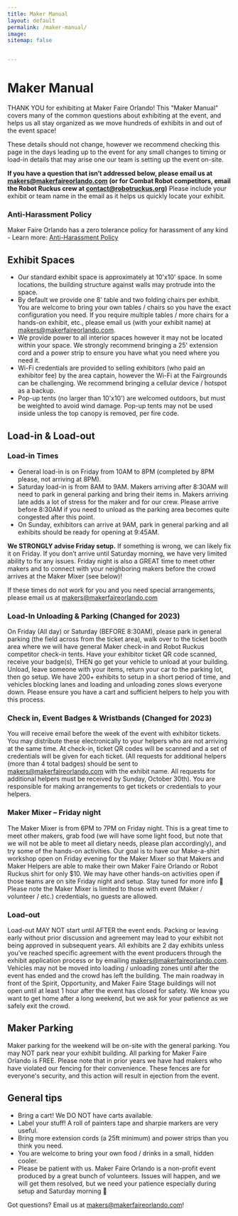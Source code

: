 ```yaml
---
title: Maker Manual
layout: default
permalink: /maker-manual/
image:
sitemap: false


---
```


# Maker Manual

THANK YOU for exhibiting at Maker Faire Orlando! This "Maker Manual" covers many of the common questions about exhibiting at the event, and helps us all stay organized as we move hundreds of exhibits in and out of the event space!


These details should not change, however we recommend checking this page in the days leading up to the event for any small changes to timing or load-in details that may arise one our team is setting up the event on-site.


**If you have a question that isn’t addressed below, please email us at <makers@makerfaireorlando.com> (or for Combat Robot competitors, email the Robot Ruckus crew at <contact@robotruckus.org>)** Please include your exhibit or team name in the email as it helps us quickly locate your exhibit.

### Anti-Harassment Policy
Maker Faire Orlando has a zero tolerance policy for harassment of any kind - Learn more: [Anti-Harassment Policy](/anti-harassment/)


## Exhibit Spaces
* Our standard exhibit space is approximately at 10'x10' space. In some locations, the building structure against walls may protrude into the space.
* By default we provide one 8' table and two folding chairs per exhibit. You are welcome to bring your own tables / chairs so you have the exact configuration you need. If you require multiple tables / more chairs for a hands-on exhibit, etc., please email us (with your exhibit name) at <makers@makerfaireorlando.com>.
* We provide power to all interior spaces however it may not be located within your space. We strongly recommend bringing a 25' extension cord and a power strip to ensure you have what you need where you need it.
* Wi-Fi credentials are provided to selling exhibitors (who paid an exhibitor fee) by the area captain, however the Wi-Fi at the Fairgrounds can be challenging. We recommend bringing a cellular device / hotspot as a backup.
* Pop-up tents (no larger than 10'x10') are welcomed outdoors, but must be weighted to avoid wind damage. Pop-up tents may not be used inside unless the top canopy is removed, per fire code.


## Load-in & Load-out
### Load-in Times
* General load-in is on Friday from 10AM to 8PM (completed by 8PM please, not arriving at 8PM).
* Saturday load-in is from 8AM to 9AM. Makers arriving after 8:30AM will need to park in general parking and bring their items in. Makers arriving late adds a lot of stress for the maker and for our crew. Please arrive before 8:30AM if you need to unload as the parking area becomes quite congested after this point.
* On Sunday, exhibitors can arrive at 9AM, park in general parking and all exhibits should be ready for opening at 9:45AM.

**We STRONGLY advise Friday setup.** If something is wrong, we can likely fix it on Friday. If you don’t arrive until Saturday morning, we have very limited ability to fix any issues. Friday night is also a GREAT time to meet other makers and to connect with your neighboring makers before the crowd arrives at the Maker Mixer (see below)!

If these times do not work for you and you need special arrangements, please email us at <makers@makerfaireorlando.com>

### Load-In Unloading & Parking (Changed for 2023)
On Friday (All day) or Saturday (BEFORE 8:30AM), please park in general parking (the field across from the ticket area), walk over to the ticket booth area where we will have general Maker check-in and Robot Ruckus competitor check-in tents. Have your exhibitor ticket QR code scanned, receive your badge(s), THEN go get your vehicle to unload at your building. Unload, leave someone with your items, return your car to the parking lot, then go setup. We have 200+ exhibits to setup in a short period of time, and vehicles blocking lanes and loading and unloading zones slows everyone down. Please ensure you have a cart and sufficient helpers to help you with this process.

### Check in, Event Badges & Wristbands (Changed for 2023)
You will receive email before the week of the event with exhibitor tickets. You may distribute these electronically to your helpers who are not arriving at the same time. At check-in, ticket QR codes will be scanned and a set of credentials will be given for each ticket. (All requests for additional helpers (more than 4 total badges) should be sent to <makers@makerfaireorlando.com> with the exhibit name. All requests for additional helpers must be received by Sunday, October 30th). You are responsible for making arrangements to get tickets or credentials to your helpers.

### Maker Mixer – Friday night
The Maker Mixer is from 6PM to 7PM on Friday night. This is a great time to meet other makers, grab food (we will have some light food, but note that we will not be able to meet all dietary needs, please plan accordingly), and try some of the hands-on activities. Our goal is to have our Make-a-shirt workshop open on Friday evening for the Maker Mixer so that Makers and Maker Helpers are able to make their own Maker Faire Orlando or Robot Ruckus shirt for only $10. We may have other hands-on activities open if those teams are on site Friday night and setup. Stay tuned for more info 🙂 Please note the Maker Mixer is limited to those with event (Maker / volunteer / etc.) credentials, no guests are allowed.

### Load-out
Load-out MAY NOT start until AFTER the event ends. Packing or leaving early without prior discussion and agreement may lead to your exhibit not being approved in subsequent years. All exhibits are 2 day exhibits unless you’ve reached specific agreement with the event producers through the exhibit application process or by emailing <makers@makerfaireorlando.com>. Vehicles may not be moved into loading / unloading zones until after the event has ended and the crowd has left the building. The main roadway in front of the Spirit, Opportunity, and Maker Faire Stage buildings will not open until at least 1 hour after the event has closed for safety. We know you want to get home after a long weekend, but we ask for your patience as we safely exit the crowd.

## Maker Parking
Maker parking for the weekend will be on-site with the general parking. You may NOT park near your exhibit building. All parking for Maker Faire Orlando is FREE. Please note that in prior years we have had makers who have violated our fencing for their convenience. These fences are for everyone's security, and this action will result in ejection from the event.

## General tips
* Bring a cart! We DO NOT have carts available.
* Label your stuff! A roll of painters tape and sharpie markers are very useful.
* Bring more extension cords (a 25ft minimum) and power strips than you think you need.
* You are welcome to bring your own food / drinks in a small, hidden cooler.
* Please be patient with us. Maker Faire Orlando is a non-profit event produced by a great bunch of volunteers. Issues will happen, and we will get them resolved, but we need your patience especially during setup and Saturday morning 🙂

Got questions?
Email us at <makers@makerfaireorlando.com>!
